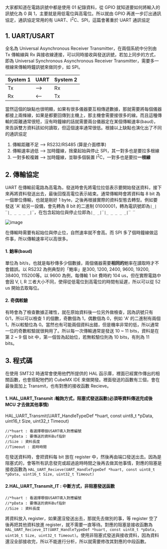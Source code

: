 大家都知道在電路訊號中都是使用 01 紀錄資料，從 GPIO 就知道要如何將輸入的訊號化為 0 與 1，主要就是用低電位與高電位。所以就由 GPIO 再進一步訂出通訊協定，通訊協定常用的有 UART、I<sup>2</sup>C、SPI，這篇會著重於 UART 通訊協定

## 1. UART/USART
全名為 Universal Asynchronous Receiver Transmitter，在兩個系統中分別由 Tx 傳輸線與 Rx 與接收線連接，可以同時接收與發送訊號，若加上同步的方式，即為 Universal Synchronous Asynchronous Receiver Transmitter，需要多一根線來傳輸時鐘訊號來做同步，如 SPI。

| System 1 | UART | System 2 |
| --- | --- | --- |
| Tx | --> | Rx |
| Rx | <-- | Tx |

當然這個的缺點也很明顯，如果有很多儀器要互相傳遞數據，那就需要將每個儀器都接上兩條線，如果是都要回傳到主機上，那主機會需要接很多的線。而且這種傳輸的距離通常很短，沒有時鐘線的話就需要兩台儀器定在某個傳輸速率(baud)，來告訴雙方資料該如何讀取，但這個速率通常很低。根據以上缺點也演化出了不同的通訊協定

1. 傳輸距離不足 --> RS232/RS485 (算是介面標準)
2. 傳輸速率過低 --> 加時鐘線，捨棄起始與停止 SPI，其一對多也是要拉多根線
3. 一對多較複雜 --> 加時鐘線，並聯多個裝置 I<sup>2</sup>C，一對多也是要拉**一根線**

## 2. 傳輸協定
UART 在傳輸前電路為高電為，發送時會先將電位拉低表示要開始發送資料，接下來再將資料發送出去，最後回復高電位表示結束。通常傳輸時會將資料每 8 bit 為一個單位傳輸，也就是剛好 1 byte，之後再根據實際的資料型態去轉型。例如要發送 'A' 給另一設備，會先轉為 8 bit 的二進制 01000001，轉為電訊號即為```|_|‾|_ _ _ _ _|‾```，在包含起始位與停止位即為```|_ _|‾|_ _ _ _ _|‾ ‾```

![image](https://media.geeksforgeeks.org/wp-content/uploads/20220921105947/UARTdataformat-660x170.png)

在傳輸時需要有起始位與停止位，自然速率就不會高。而 SPI 多了個時鐘線做這件事，所以傳輸速率可以高很多。

#### 1. 鮑率(baud)
單位為 bit/s，也就是每秒傳多少個數據，兩個儀器需要**相同的**鮑率在讀取時才不會錯誤。以 RS232 為例典型的「鮑率」是300, 1200, 2400, 9600, 19200, 38400, 115200等。以 9600 為例，每傳輸 1 bit 費時約 104 us，但在實際電路中會因 V, I, R 三者大小不同，使得從低電位到高電位的時間有延遲，所以可以從 52 us 開始去取每位。

#### 2. 奇偶較驗
有時會為了檢查數據正確性，就在原始資料後一位另外做檢查，因為訊號只有 0/1，所以可以檢查 1 的個數，奇數個為 1，偶數個為 0，例如 'A' 的二進制有兩個 1，所以較驗位為 0。當然也有可能兩個資料出錯，但是機率非常的低，所以通常一位的奇數較驗就很夠用了。所以每一次傳輸通常是發送 10 ~ 11 bits，資料是在第 2 ~ 9 個 bit 中，第一個皆為起始位，若無較驗位則為 10 bits，有則為 11 bits。

## 3. 程式碼
在使用 SMT32 時通常會使用他們所提供的 HAL 函示庫，裡面已經實作傳出的相關函數，也會搭配牠們的 CubeMX IDE 來做開發。裡面發送的函數有三個，會在最後面加上 Transmit，也有對應的接收函數 Recieve。

#### 1. HAL_UART_Transmit :輪詢方式，阻塞式發送函數(必須等資料傳送完成後 MCU 才去做其他事情)
HAL_UART_Transmit(UART_HandleTypeDef *huart, const uint8_t *pData, uint16_t Size, uint32_t Timeout)
```
//*huart : 看選擇哪個USART填入對應編號
//*pData : 要傳送的資料Buf指針
//Size : 資料長度
//Timeout : 逾時時間
```
在發送資料時，會把資料每 bit 放在 register 中，然後再由端口發送出去。因為是阻塞式的，會等所有訊息發完或超過逾時時間之後再去做其他事情，對應的阻塞是接收函數為 ```HAL_UART_Recieve(UART_HandleTypeDef *huart, const uint8_t *pData, uint16_t Size, uint32_t Timeout)```

#### 2.HAL_UART_Transmit_IT : 中斷方式，非阻塞發送函數
```
//*huart : 看選擇哪個USART填入對應編號
//*pData : 要傳送的資料Buf指針
//Size : 資料長度
```
將資料放入 register，如果還沒發送出去，那就先去做別的事，等 register 空了後再把其他資料放進 register，就不需要一直等待。對應的阻塞是接收函數為 ```HAL_UART_Recieve_IT(UART_HandleTypeDef *huart, const uint8_t *pData, uint16_t Size, uint32_t Timeout)```。使用非阻塞式發送與接收資料，因為資料還沒全部接收完，所以不能進行分析，所以就需要修改其對應的中段函數。
